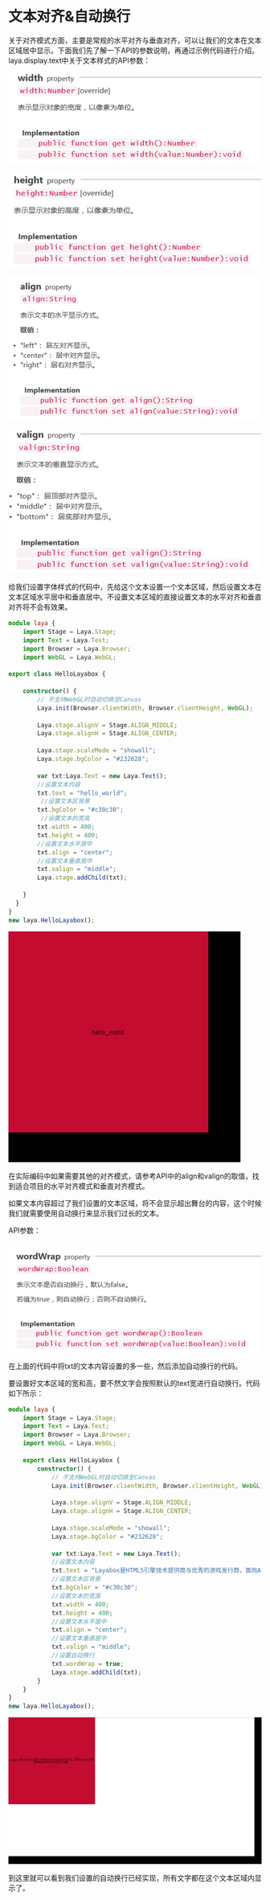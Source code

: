 # 文本对齐&自动换行

关于对齐模式方面，主要是常规的水平对齐与垂直对齐，可以让我们的文本在文本区域居中显示。下面我们先了解一下API的参数说明，再通过示例代码进行介绍。laya.display.text中关于文本样式的API参数：

![1](img/1.png)</br>

![2](img/2.png)</br>

![3](img/3.png)</br>

![4](img/4.png)</br>

给我们设置字体样式的代码中，先给这个文本设置一个文本区域，然后设置文本在文本区域水平居中和垂直居中。不设置文本区域的直接设置文本的水平对齐和垂直对齐将不会有效果。

```typescript
module laya {
	import Stage = Laya.Stage;
	import Text = Laya.Text;
	import Browser = Laya.Browser;
	import WebGL = Laya.WebGL;

export class HelloLayabox {

	constructor() {
		// 不支持WebGL时自动切换至Canvas
		Laya.init(Browser.clientWidth, Browser.clientHeight, WebGL);

		Laya.stage.alignV = Stage.ALIGN_MIDDLE;
		Laya.stage.alignH = Stage.ALIGN_CENTER;

		Laya.stage.scaleMode = "showall";
		Laya.stage.bgColor = "#232628";

        var txt:Laya.Text = new Laya.Text();
        //设置文本内容
        txt.text = "hello_world";
         //设置文本区背景
        txt.bgColor = "#c30c30";
         //设置文本的宽高
        txt.width = 400;
        txt.height = 400;
        //设置文本水平居中
        txt.align = "center";
        //设置文本垂直居中
        txt.valign = "middle";
        Laya.stage.addChild(txt);
		
	}
  }
}
new laya.HelloLayabox();
```

![5](img/5.png)</br>

在实际编码中如果需要其他的对齐模式，请参考API中的align和valign的取值，找到适合项目的水平对齐模式和垂直对齐模式。

如果文本内容超过了我们设置的文本区域，将不会显示超出舞台的内容，这个时候我们就需要使用自动换行来显示我们过长的文本。

API参数：

![6](img/6.png)</br>

在上面的代码中将txt的文本内容设置的多一些，然后添加自动换行的代码。

要设置好文本区域的宽和高，要不然文字会按照默认的text宽进行自动换行。代码如下所示：

```typescript
module laya {
    import Stage = Laya.Stage;
    import Text = Laya.Text;
    import Browser = Laya.Browser;
    import WebGL = Laya.WebGL;

    export class HelloLayabox { 
        constructor() {
            // 不支持WebGL时自动切换至Canvas
            Laya.init(Browser.clientWidth, Browser.clientHeight, WebGL);

            Laya.stage.alignV = Stage.ALIGN_MIDDLE;
            Laya.stage.alignH = Stage.ALIGN_CENTER;

            Laya.stage.scaleMode = "showall";
            Laya.stage.bgColor = "#232628";

            var txt:Laya.Text = new Laya.Text();
            //设置文本内容
            txt.text = "Layabox是HTML5引擎技术提供商与优秀的游戏发行商，面向AS/JS/TS开发者提供HTML5开发技术方案！";
            //设置文本区背景
            txt.bgColor = "#c30c30";
            //设置文本的宽高
            txt.width = 400;
            txt.height = 400;
            //设置文本水平居中
            txt.align = "center";
            //设置文本垂直居中
            txt.valign = "middle";
            //设置自动换行
            txt.wordWrap = true;
            Laya.stage.addChild(txt);            
        }
    }
}
new laya.HelloLayabox();
```

![7](img/7.png)</br>

到这里就可以看到我们设置的自动换行已经实现，所有文字都在这个文本区域内显示了。